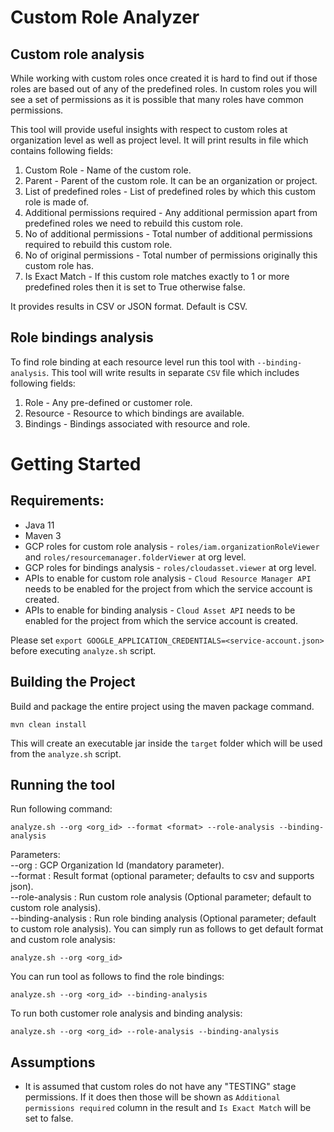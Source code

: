 <!--*
Copyright 2022 Google LLC
 
Licensed under the Apache License, Version 2.0 (the "License");
you may not use this file except in compliance with the License.
You may obtain a copy of the License at
 
   https://www.apache.org/licenses/LICENSE-2.0
 
Unless required by applicable law or agreed to in writing, software
distributed under the License is distributed on an "AS IS" BASIS,
WITHOUT WARRANTIES OR CONDITIONS OF ANY KIND, either express or implied.
See the License for the specific language governing permissions and
limitations under the License.
*-->
 
# Custom Role Analyzer

## Custom role analysis

While working with custom roles once created it is hard to find out if those roles are based out of any of the predefined roles.
In custom roles you will see a set of permissions as it is possible that many roles have common permissions.
 
This tool will provide useful insights with respect to custom roles at organization level as well as project level.
It will print results in file which contains following fields:
1. Custom Role - Name of the custom role.
2. Parent - Parent of the custom role. It can be an organization or project.
3. List of predefined roles - List of predefined roles by which this custom role is made of.
4. Additional permissions required - Any additional permission apart from predefined roles we need to rebuild this custom role.
5. No of additional permissions - Total number of additional permissions required to rebuild this custom role.
6. No of original permissions - Total number of permissions originally this custom role has.
7. Is Exact Match - If this custom role matches exactly to 1 or more predefined roles then it is set to True otherwise false.

It provides results in CSV or JSON format. Default is CSV.

## Role bindings analysis
 
To find role binding at each resource level run this tool with `--binding-analysis`. This tool will write results in separate `CSV` file which includes following fields:
1. Role - Any pre-defined or customer role.
2. Resource - Resource to which bindings are available.
3. Bindings - Bindings associated with resource and role.

 
# Getting Started
 
## Requirements:
* Java 11
* Maven 3
* GCP roles for custom role analysis - `roles/iam.organizationRoleViewer` and `roles/resourcemanager.folderViewer` at org level.
* GCP roles for bindings analysis - `roles/cloudasset.viewer` at org level.
* APIs to enable for custom role analysis - `Cloud Resource Manager API` needs to be enabled for the project from which the service account is created.
* APIs to enable for binding analysis - `Cloud Asset API` needs to be enabled for the project from which the service account is created.
 
Please set `export GOOGLE_APPLICATION_CREDENTIALS=<service-account.json>` before executing `analyze.sh` script.
 
 
 
## Building the Project
Build and package the entire project using the maven package command.
 
```
mvn clean install
```
 
This will create an executable jar inside the `target` folder which will be used from the `analyze.sh` script.
 
## Running the tool
Run following command:
```
analyze.sh --org <org_id> --format <format> --role-analysis --binding-analysis
```
Parameters: \
--org       : GCP Organization Id (mandatory parameter). \
--format    : Result format (optional parameter; defaults to csv and supports json). \
--role-analysis      : Run custom role analysis (Optional parameter; default to custom role analysis). \
--binding-analysis   : Run role binding analysis (Optional parameter; default to custom role analysis).
You can simply run as follows to get default format and custom role analysis:
```
analyze.sh --org <org_id>
```
 
You can run tool as follows to find the role bindings:
 
```
analyze.sh --org <org_id> --binding-analysis
```
 
To run both customer role analysis and binding analysis:
 
```
analyze.sh --org <org_id> --role-analysis --binding-analysis
```


## Assumptions
* It is assumed that custom roles do not have any "TESTING" stage permissions. If it does then those will be shown as `Additional permissions required` column in the result and `Is Exact Match` will be set to false.
